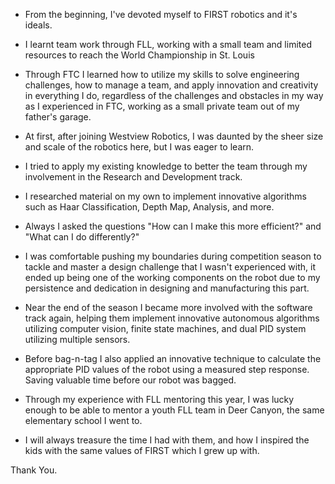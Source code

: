 - From the beginning, I've devoted myself to FIRST robotics and it's ideals.

- I learnt team work through FLL, working with a small team and limited resources to reach the World Championship in St. Louis

- Through FTC I learned how to utilize my skills to solve engineering challenges, how to manage a team, and apply innovation and creativity in everything I do, regardless of the challenges and obstacles in my way as I experienced in FTC, working as a small private team out of my father's garage.

- At first, after joining Westview Robotics, I was daunted by the sheer size and scale of the robotics here, but I was eager to learn.

- I tried to apply my existing knowledge to better the team through my involvement in the Research and Development track.

- I researched material on my own to implement innovative algorithms such as Haar Classification, Depth Map, Analysis, and more.

- Always I asked the questions "How can I make this more efficient?" and "What can I do differently?"

- I was comfortable pushing my boundaries during competition season to tackle and master a design challenge that I wasn't experienced with, it ended up being one of the working components on the robot due to my persistence and dedication in designing and manufacturing this part.

- Near the end of the season I became more involved with the software track again, helping them implement innovative autonomous algorithms utilizing computer vision, finite state machines, and dual PID system utilizing multiple sensors.

- Before bag-n-tag I also applied an innovative technique to calculate the appropriate PID values of the robot using a measured step response. Saving valuable time before our robot was bagged.

- Through my experience with FLL mentoring this year, I was lucky enough to be able to mentor a youth FLL team in Deer Canyon, the same elementary school I went to.

- I will always treasure the time I had with them, and how I inspired the kids with the same values of FIRST which I grew up with.

Thank You.
